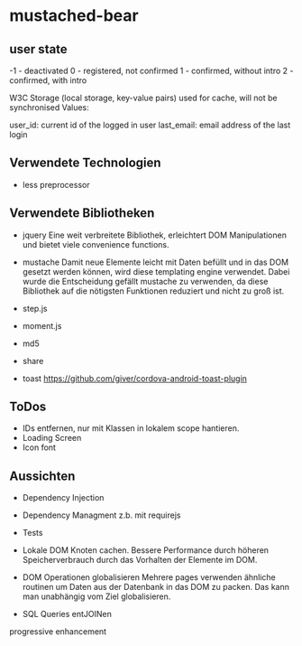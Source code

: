 mustached-bear
==============

user state
-----------------
-1 - deactivated
 0 - registered, not confirmed
 1 - confirmed, without intro
 2 - confirmed, with intro

W3C Storage (local storage, key-value pairs) used for cache, will not be synchronised
Values:

user_id: current id of the logged in user
last_email: email address of the last login

Verwendete Technologien
------------
- less preprocessor

Verwendete Bibliotheken
------------
- jquery
  Eine weit verbreitete Bibliothek, erleichtert DOM Manipulationen und bietet
  viele convenience functions.

- mustache
  Damit neue Elemente leicht mit Daten befüllt und in das DOM gesetzt werden können,
  wird diese templating engine verwendet. Dabei wurde die Entscheidung gefällt mustache
  zu verwenden, da diese Bibliothek auf die nötigsten Funktionen reduziert und nicht
  zu groß ist.

- step.js


- moment.js


- md5


- share

- toast
https://github.com/giver/cordova-android-toast-plugin



ToDos
-------------
- IDs entfernen, nur mit Klassen in lokalem scope hantieren.
- Loading Screen
- Icon font

Aussichten
--------------
- Dependency Injection

- Dependency Managment
  z.b. mit requirejs

- Tests

- Lokale DOM Knoten cachen.
  Bessere Performance durch höheren Speicherverbrauch durch das Vorhalten der Elemente im DOM.

- DOM Operationen globalisieren
  Mehrere pages verwenden ähnliche routinen um Daten aus der Datenbank in das DOM zu packen. Das kann man
  unabhängig vom Ziel globalisieren.

- SQL Queries entJOINen




progressive enhancement